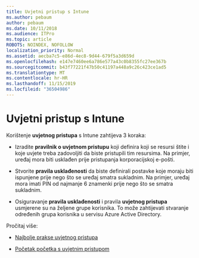 ```yaml
---
title: Uvjetni pristup s Intune
ms.author: pebaum
author: pebaum
ms.date: 10/11/2018
ms.audience: ITPro
ms.topic: article
ROBOTS: NOINDEX, NOFOLLOW
localization_priority: Normal
ms.assetid: aecba7c5-e86d-4ec8-9d44-679f5a3d659d
ms.openlocfilehash: e147e7460ee6a786e577a43c0b8355fc27ee367b
ms.sourcegitcommit: b43f77221f47b50c41197a448a9c26c423ce1ad5
ms.translationtype: MT
ms.contentlocale: hr-HR
ms.lasthandoff: 11/15/2019
ms.locfileid: "36504986"
---
```

# <a name="conditional-access-with-intune"></a>Uvjetni pristup s Intune

Korištenje **uvjetnog pristupa** s Intune zahtijeva 3 koraka: 
  
- Izradite **pravilnik o uvjetnom pristupu** koji definira koji se resursi štite i koje uvjete treba zadovoljiti da biste pristupili tim resursima. Na primjer, uređaj mora biti usklađen prije pristupanja korporacijskoj e-pošti. 
    
- Stvorite **pravila usklađenosti** da biste definirali postavke koje moraju biti ispunjene prije nego što se uređaj smatra sukladnim. Na primjer, uređaj mora imati PIN od najmanje 6 znamenki prije nego što se smatra sukladnim. 
    
- Osiguravanje **pravila usklađenosti** i pravila **uvjetnog pristupa** usmjerene su na željene grupe korisnika. To može zahtijevati stvaranje određenih grupa korisnika u servisu Azure Active Directory. 
    
Pročitaj više:
  
- [Najbolje prakse uvjetnog pristupa](https://docs.microsoft.com/azure/active-directory/conditional-access/best-practices)
    
- [Početak početka s uvjetnim pristupom](https://docs.microsoft.com/azure/active-directory/active-directory-conditional-access-azure-portal-get-started)
    

